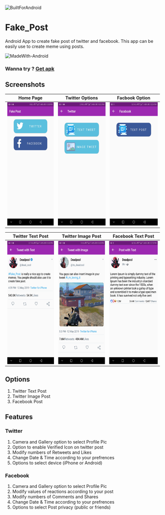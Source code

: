 ![BuiltForAndroid](https://forthebadge.com/images/badges/built-for-android.svg)

# Fake_Post
Android App to create fake post of twitter and facebook.
This app can be easily use to create meme using posts.

![MadeWith-Android](https://img.shields.io/static/v1?label=Made%20With&message=Android%20|%20Java%20&color=blue)


### Wanna try ? [Get apk](https://drive.google.com/file/d/1We5JHhigui-Ny_ONTGizHMcE_Swev5Bq/view)

## Screenshots

| Home Page     | Twitter Options  | Facbook Option  | 
|---------------|------------------|-----------------|
|<img alt="home-screen" width="200px" height="400px" src="./screenshots/mo.jpg"/>|<img alt="twitter-options" width="200px" height="400px" src="./screenshots/to.jpg"/>|<img alt="facebook-options" width="200px" height="400px" src="./screenshots/fo.jpg"/>|

| Twitter Text Post | Twitter Image Post | Facebook Text Post | 
|-------------------|--------------------|--------------------|
|<img alt="twitter-text-post" width="200px" height="400px" src="./screenshots/twt.jpg"/>|<img alt="twitter-image-post" width="200px" height="400px" src="./screenshots/twi.jpg"/>|<img alt="fb-text-post" width="200px" height="400px" src="./screenshots/fp.jpg"/>|

## Options

1. Twitter Text Post
2. Twitter Image Post
3. Facebook Post

## Features

### Twitter
1. Camera and Gallery option to select Profile Pic
2. Option to enable Verified Icon on twitter post
3. Modify numbers of Retweets and Likes
4. Change Date & Time according to your prefrences
5. Options to select device (iPhone or Android)

### Facebook
1. Camera and Gallery option to select Profile Pic
2. Modify values of reactions according to your post
3. Modify numbers of Comments and Shares
4. Change Date & Time according to your prefrences
5. Options to select Post privacy (public or friends)

